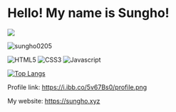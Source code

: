 # Hello! My name is Sungho!

![](https://hits.seeyoufarm.com/api/count/incr/badge.svg?url=https%3A%2F%2Fgithub.com%2Fmoonsung-ho&count_bg=%2379C83D&title_bg=%23555555&icon=github.svg&icon_color=%23E7E7E7&title=%EB%B0%A9%EB%AC%B8&edge_flat=true)

![sungho0205](https://github-readme-stats.vercel.app/api?username=moonsung-ho&count_private=true&show_icons=true&title_color=00ff7f&text_color=ffffff&icon_color=00ff7f&bg_color=2e2e2e&include_all_commits=true)

![HTML5](https://img.shields.io/badge/-HTML5-E34F26?style=for-the-badge&logo=html5&logoColor=fff)
![CSS3](https://img.shields.io/badge/-CSS3-1572B6?style=for-the-badge&logo=css3&logoColor=fff)
![Javascript](https://img.shields.io/badge/-Javascript-f7df1e?style=for-the-badge&logo=javascript&logoColor=000)

[![Top Langs](https://github-readme-stats.vercel.app/api/top-langs/?username=moonsung-ho)](https://github.com/anuraghazra/github-readme-stats)

Profile link: https://i.ibb.co/5v67Bs0/profile.png

My website: https://sungho.xyz
